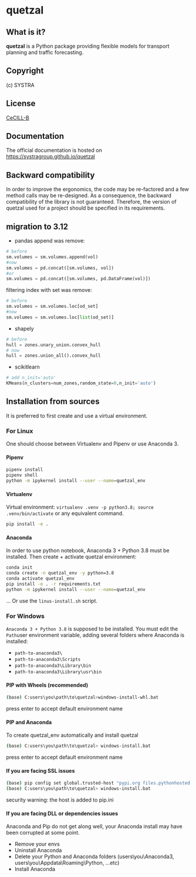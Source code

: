 
# quetzal
## What is it?
**quetzal** is a Python package providing flexible models for transport planning and traffic forecasting.
## Copyright
(c) SYSTRA
## License
[CeCILL-B](LICENSE.md)
## Documentation
The official documentation is hosted on https://systragroup.github.io/quetzal
## Backward compatibility
In order to improve the ergonomics, the code may be re-factored and a few method calls may be re-designed. As a consequence, the backward compatibility of the library is not guaranteed. Therefore, the version of quetzal used for a project should be specified in its requirements.

## migration to 3.12
* pandas append was remove: 
```python
# before
sm.volumes = sm.volumes.append(vol)
#now
sm.volumes = pd.concat([sm.volumes, vol])
#or
sm.volumes = pd.concat([sm.volumes, pd.DataFrame(vol)])
```
filtering index with set was remove:
```python
# before
sm.volumes = sm.volumes.loc[od_set]
#now
sm.volumes = sm.volumes.loc[list(od_set)]
```

* shapely
```python
# before
hull = zones.unary_union.convex_hull
# now
hull = zones.union_all().convex_hull
```
* scikitlearn
```python
# add n_init='auto'
KMeans(n_clusters=num_zones,random_state=0,n_init='auto')
```

## Installation from sources
It is preferred to first create and use a virtual environment.
### For Linux
One should choose between Virtualenv and Pipenv or use Anaconda 3.

#### Pipenv
```bash
pipenv install
pipenv shell
python -m ipykernel install --user --name=quetzal_env

```

#### Virtualenv
Virtual environment: `virtualenv .venv -p python3.8; source .venv/bin/activate` or any equivalent command.

```bash
pip install -e .
```



#### Anaconda
In order to use python notebook, Anaconda 3 + Python 3.8 must be installed.
Then create + activate quetzal environment:
```bash
conda init
conda create -n quetzal_env -y python=3.8
conda activate quetzal_env
pip install -e . -r requirements.txt
python -m ipykernel install --user --name=quetzal_env
```

... Or use the `linus-install.sh` script.

### For Windows
`Anaconda 3 + Python 3.8` is supposed to be installed. You must edit the `Path`user environment variable, adding several folders where Anaconda is installed:
- `path-to-anaconda3\`
- `path-to-anaconda3\Scripts`
- `path-to-anaconda3\Library\bin`
- `path-to-anaconda3\Library\usr\bin`

#### PIP with Wheels (recommended)
```bash
(base) C:users\you\path\to\quetzal>windows-install-whl.bat
```
press enter to accept default environment name
#### PIP and Anaconda 
To create quetzal_env automatically and install quetzal 
```bash
(base) C:users\you\path\to\quetzal> windows-install.bat
```
press enter to accept default environment name
#### If you are facing SSL issues
```bash
(base) pip config set global.trusted-host "pypi.org files.pythonhosted.org"
(base) C:users\you\path\to\quetzal> windows-install.bat
```
security warning: the host is added to pip.ini

#### If you are facing DLL or dependencies issues
Anaconda and Pip do not get along well, your Anaconda install may have been corrupted at some point.
- Remove your envs
- Uninstall Anaconda
- Delete your Python and Anaconda folders (users\you\Anaconda3, users\you\Appdata\Roaming\Python, ...etc)
- Install Anaconda 
